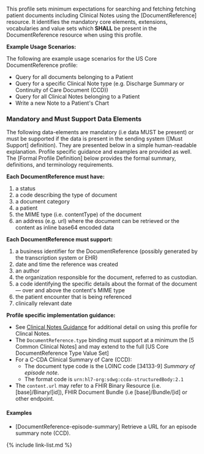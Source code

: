 This profile sets minimum expectations for searching and fetching fetching patient documents including Clinical Notes using the [DocumentReference] resource. It identifies the mandatory core elements, extensions, vocabularies and value sets which **SHALL** be present in the DocumentReference resource when using this profile.

**Example Usage Scenarios:**

The following are example usage scenarios for the US Core DocumentReference profile:

-   Query for all documents belonging to a Patient
-   Query for a specific Clinical Note type (e.g. Discharge Summary or Continuity of Care Document (CCD))
-   Query for all Clinical Notes belonging to a Patient
-   Write a new Note to a Patient's Chart

### Mandatory and Must Support Data Elements

The following data-elements are mandatory (i.e data MUST be present) or must be supported if the data is present in the sending system ([Must Support] definition). They are presented below in a simple human-readable explanation.  Profile specific guidance and examples are provided as well.  The [Formal Profile Definition] below provides the  formal summary, definitions, and  terminology requirements.

**Each DocumentReference must have:**

1.  a status
1.  a code describing the type of document
1.  a document category
1.  a patient
1.  the MIME type (i.e. contentType) of the document
1.  an address (e.g. url) where the document can be retrieved or the content as inline base64 encoded data

**Each DocumentReference must support:**

1.  a business identifier for the DocumentReference (possibly generated by the transcription system or EHR)
1.  date and time the reference was created
1.  an author
1.  the organization responsible for the document, referred to as custodian.
1.  a code identifying the specific details about the format of the document — over and above the content's MIME type
1.  the patient encounter that is being referenced
1. clinically relevant date


**Profile specific implementation guidance:**

- See [Clinical Notes Guidance](clinical-notes-guidance.html) for additional detail on using this profile for Clincal Notes.
- The `DocumentReference.type` binding must support at a minimum the [5 Common Clinical Notes] and may extend to the full  [US Core DocumentReference Type Value Set]
- For a C-CDA Clinical Summary of Care (CCD):
   -  The document type code is the LOINC code [34133-9] *Summary of episode note*.
   -  The format code is `urn:hl7-org:sdwg:ccda-structuredBody:2.1`
-   The `content.url` may refer to a FHIR Binary Resource (i.e. [base]/Binary/[id]), FHIR Document Bundle (i.e [base]/Bundle/[id] or other endpoint.

#### Examples

-  [DocumentReference-episode-summary] Retrieve a URL for an episode summary note (CCD).

{% include link-list.md %}

